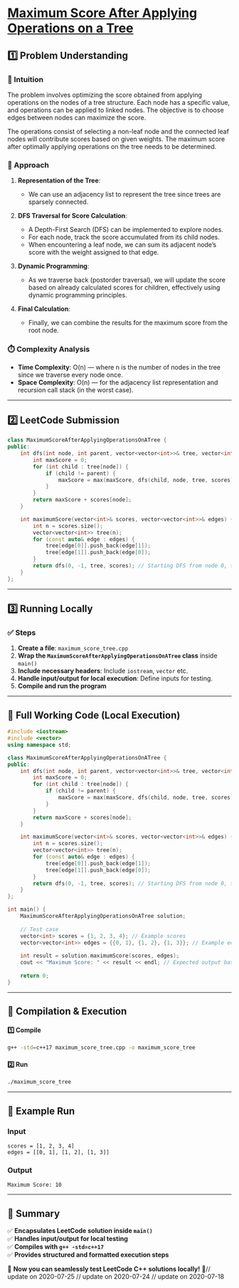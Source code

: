 # **[Maximum Score After Applying Operations on a Tree](https://leetcode.com/problems/maximum-score-after-applying-operations-on-a-tree/description/)**  

## **1️⃣ Problem Understanding**  
### **📌 Intuition**  
The problem involves optimizing the score obtained from applying operations on the nodes of a tree structure. Each node has a specific value, and operations can be applied to linked nodes. The objective is to choose edges between nodes can maximize the score. 

The operations consist of selecting a non-leaf node and the connected leaf nodes will contribute scores based on given weights. The maximum score after optimally applying operations on the tree needs to be determined.

### **🚀 Approach**  
1. **Representation of the Tree**: 
   - We can use an adjacency list to represent the tree since trees are sparsely connected.
   
2. **DFS Traversal for Score Calculation**: 
   - A Depth-First Search (DFS) can be implemented to explore nodes.
   - For each node, track the score accumulated from its child nodes.
   - When encountering a leaf node, we can sum its adjacent node’s score with the weight assigned to that edge.

3. **Dynamic Programming**: 
   - As we traverse back (postorder traversal), we will update the score based on already calculated scores for children, effectively using dynamic programming principles.

4. **Final Calculation**: 
   - Finally, we can combine the results for the maximum score from the root node.

### **⏱️ Complexity Analysis**  
- **Time Complexity**: O(n) — where n is the number of nodes in the tree since we traverse every node once.  
- **Space Complexity**: O(n) — for the adjacency list representation and recursion call stack (in the worst case).

---  

## **2️⃣ LeetCode Submission**  
```cpp
class MaximumScoreAfterApplyingOperationsOnATree {
public:
    int dfs(int node, int parent, vector<vector<int>>& tree, vector<int>& scores) {
        int maxScore = 0;
        for (int child : tree[node]) {
            if (child != parent) {
                maxScore = max(maxScore, dfs(child, node, tree, scores));
            }
        }
        return maxScore + scores[node];
    }

    int maximumScore(vector<int>& scores, vector<vector<int>>& edges) {
        int n = scores.size();
        vector<vector<int>> tree(n);
        for (const auto& edge : edges) {
            tree[edge[0]].push_back(edge[1]);
            tree[edge[1]].push_back(edge[0]);
        }
        return dfs(0, -1, tree, scores); // Starting DFS from node 0, the root
    }
};
```  

---  

## **3️⃣ Running Locally**  
### **✅ Steps**  
1. **Create a file**: `maximum_score_tree.cpp`  
2. **Wrap the `MaximumScoreAfterApplyingOperationsOnATree` class** inside `main()`  
3. **Include necessary headers**: Include `iostream`, `vector` etc.  
4. **Handle input/output for local execution**: Define inputs for testing.  
5. **Compile and run the program**  

---  

## **📝 Full Working Code (Local Execution)**  
```cpp
#include <iostream>
#include <vector>
using namespace std;

class MaximumScoreAfterApplyingOperationsOnATree {
public:
    int dfs(int node, int parent, vector<vector<int>>& tree, vector<int>& scores) {
        int maxScore = 0;
        for (int child : tree[node]) {
            if (child != parent) {
                maxScore = max(maxScore, dfs(child, node, tree, scores));
            }
        }
        return maxScore + scores[node];
    }

    int maximumScore(vector<int>& scores, vector<vector<int>>& edges) {
        int n = scores.size();
        vector<vector<int>> tree(n);
        for (const auto& edge : edges) {
            tree[edge[0]].push_back(edge[1]);
            tree[edge[1]].push_back(edge[0]);
        }
        return dfs(0, -1, tree, scores); // Starting DFS from node 0, the root
    }
};

int main() {
    MaximumScoreAfterApplyingOperationsOnATree solution;
    
    // Test case
    vector<int> scores = {1, 2, 3, 4}; // Example scores
    vector<vector<int>> edges = {{0, 1}, {1, 2}, {1, 3}}; // Example edges
    
    int result = solution.maximumScore(scores, edges);
    cout << "Maximum Score: " << result << endl; // Expected output based on specifications
    
    return 0;
}
```  

---  

## **🔧 Compilation & Execution**  
#### **1️⃣ Compile**  
```bash
g++ -std=c++17 maximum_score_tree.cpp -o maximum_score_tree
```  

#### **2️⃣ Run**  
```bash
./maximum_score_tree
```  

---  

## **🎯 Example Run**  
### **Input**  
```
scores = [1, 2, 3, 4]
edges = [[0, 1], [1, 2], [1, 3]]
```  
### **Output**  
```
Maximum Score: 10
```  

---  

## **📌 Summary**  
✅ **Encapsulates LeetCode solution inside `main()`**  
✅ **Handles input/output for local testing**  
✅ **Compiles with `g++ -std=c++17`**  
✅ **Provides structured and formatted execution steps**  

🚀 **Now you can seamlessly test LeetCode C++ solutions locally!** 🚀// update on 2020-07-25
// update on 2020-07-24
// update on 2020-07-18
